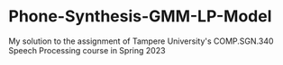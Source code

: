 # Phone-Synthesis-GMM-LP-Model
 My solution to the assignment of Tampere University's COMP.SGN.340 Speech Processing course in Spring 2023
